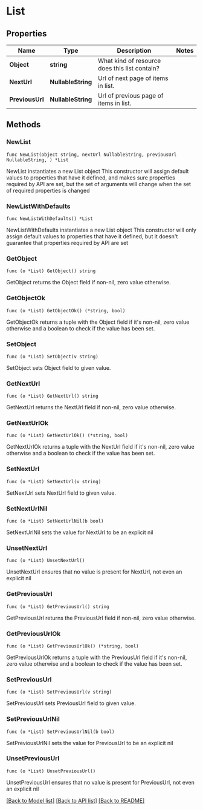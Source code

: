 # List

## Properties

Name | Type | Description | Notes
------------ | ------------- | ------------- | -------------
**Object** | **string** | What kind of resource does this list contain? | 
**NextUrl** | **NullableString** | Url of next page of items in list. | 
**PreviousUrl** | **NullableString** | Url of previous page of items in list. | 

## Methods

### NewList

`func NewList(object string, nextUrl NullableString, previousUrl NullableString, ) *List`

NewList instantiates a new List object
This constructor will assign default values to properties that have it defined,
and makes sure properties required by API are set, but the set of arguments
will change when the set of required properties is changed

### NewListWithDefaults

`func NewListWithDefaults() *List`

NewListWithDefaults instantiates a new List object
This constructor will only assign default values to properties that have it defined,
but it doesn't guarantee that properties required by API are set

### GetObject

`func (o *List) GetObject() string`

GetObject returns the Object field if non-nil, zero value otherwise.

### GetObjectOk

`func (o *List) GetObjectOk() (*string, bool)`

GetObjectOk returns a tuple with the Object field if it's non-nil, zero value otherwise
and a boolean to check if the value has been set.

### SetObject

`func (o *List) SetObject(v string)`

SetObject sets Object field to given value.


### GetNextUrl

`func (o *List) GetNextUrl() string`

GetNextUrl returns the NextUrl field if non-nil, zero value otherwise.

### GetNextUrlOk

`func (o *List) GetNextUrlOk() (*string, bool)`

GetNextUrlOk returns a tuple with the NextUrl field if it's non-nil, zero value otherwise
and a boolean to check if the value has been set.

### SetNextUrl

`func (o *List) SetNextUrl(v string)`

SetNextUrl sets NextUrl field to given value.


### SetNextUrlNil

`func (o *List) SetNextUrlNil(b bool)`

 SetNextUrlNil sets the value for NextUrl to be an explicit nil

### UnsetNextUrl
`func (o *List) UnsetNextUrl()`

UnsetNextUrl ensures that no value is present for NextUrl, not even an explicit nil
### GetPreviousUrl

`func (o *List) GetPreviousUrl() string`

GetPreviousUrl returns the PreviousUrl field if non-nil, zero value otherwise.

### GetPreviousUrlOk

`func (o *List) GetPreviousUrlOk() (*string, bool)`

GetPreviousUrlOk returns a tuple with the PreviousUrl field if it's non-nil, zero value otherwise
and a boolean to check if the value has been set.

### SetPreviousUrl

`func (o *List) SetPreviousUrl(v string)`

SetPreviousUrl sets PreviousUrl field to given value.


### SetPreviousUrlNil

`func (o *List) SetPreviousUrlNil(b bool)`

 SetPreviousUrlNil sets the value for PreviousUrl to be an explicit nil

### UnsetPreviousUrl
`func (o *List) UnsetPreviousUrl()`

UnsetPreviousUrl ensures that no value is present for PreviousUrl, not even an explicit nil

[[Back to Model list]](../README.md#documentation-for-models) [[Back to API list]](../README.md#documentation-for-api-endpoints) [[Back to README]](../README.md)


